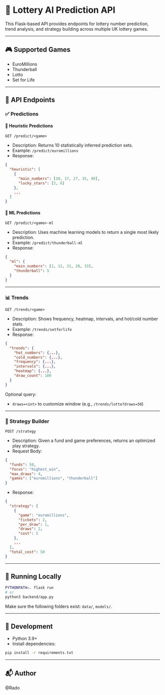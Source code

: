 # 🎯 Lottery AI Prediction API

This Flask-based API provides endpoints for lottery number prediction, trend analysis, and strategy building across multiple UK lottery games.

---

## 🎮 Supported Games

- EuroMillions
- Thunderball
- Lotto
- Set for Life

---

## 📡 API Endpoints

### ✅ Predictions

#### 🔮 Heuristic Predictions
```
GET /predict/<game>
```
- Description: Returns 10 statistically inferred prediction sets.
- Example: `/predict/euromillions`
- Response:
```json
{
  "heuristic": [
    {
      "main_numbers": [10, 17, 27, 35, 49],
      "lucky_stars": [2, 6]
    },
    ...
  ]
}
```

#### 🧠 ML Predictions
```
GET /predict/<game>-ml
```
- Description: Uses machine learning models to return a single most likely prediction.
- Example: `/predict/thunderball-ml`
- Response:
```json
{
  "ml": {
    "main_numbers": [1, 12, 21, 28, 33],
    "thunderball": 5
  }
}
```

---

### 📊 Trends

```
GET /trends/<game>
```
- Description: Shows frequency, heatmap, intervals, and hot/cold number stats.
- Example: `/trends/setforlife`
- Response:
```json
{
  "trends": {
    "hot_numbers": {...},
    "cold_numbers": {...},
    "frequency": {...},
    "intervals": {...},
    "heatmap": {...},
    "draw_count": 100
  }
}
```

Optional query:
- `draws=<int>` to customize window (e.g., `/trends/lotto?draws=50`)

---

### 🧠 Strategy Builder

```
POST /strategy
```
- Description: Given a fund and game preferences, returns an optimized play strategy.
- Request Body:
```json
{
  "funds": 50,
  "focus": "highest_win",
  "max_draws": 4,
  "games": ["euromillions", "thunderball"]
}
```
- Response:
```json
{
  "strategy": [
    {
      "game": "euromillions",
      "tickets": 2,
      "per_draw": 1,
      "draws": 2,
      "cost": 5
    },
    ...
  ],
  "total_cost": 50
}
```

---

## 🚀 Running Locally

```bash
PYTHONPATH=. flask run
# or
python3 backend/app.py
```

Make sure the following folders exist: `data/`, `models/`.

---

## 🧪 Development

- Python 3.9+
- Install dependencies:
```bash
pip install -r requirements.txt
```

---

## 📬 Author

@Rado